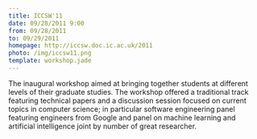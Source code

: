 ```yaml
---
title: ICCSW'11
date: 09/28/2011 9:00
from: 09/28/2011
to: 09/29/2011
homepage: http://iccsw.doc.ic.ac.uk/2011
photo: /img/iccsw11.png
template: workshop.jade
---
```

The inaugural workshop aimed at bringing together students at different
levels of their graduate studies. The workshop offered a traditional
track featuring technical papers and a discussion session focused on
current topics in computer science; in particular software
engineering panel featuring engineers from Google and panel on machine
learning and artificial intelligence joint by number of great
researcher.
